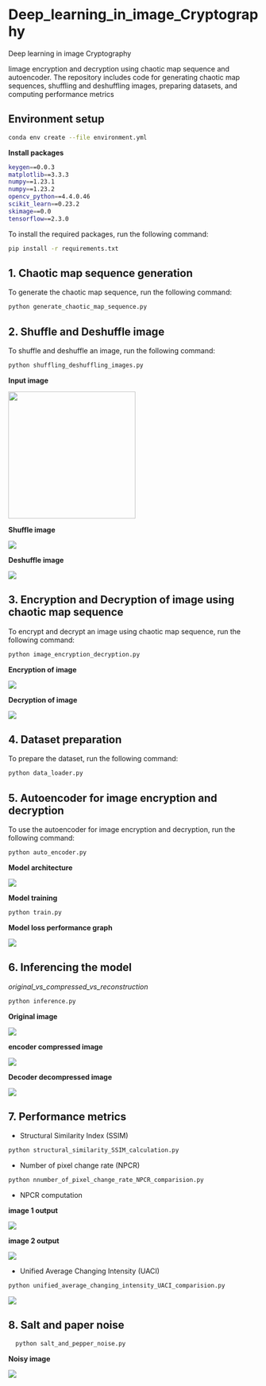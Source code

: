 # Deep_learning_in_image_Cryptography
Deep learning in image Cryptography

Iimage encryption and decryption using chaotic map sequence and autoencoder. The repository includes code for generating chaotic map sequences, shuffling and deshuffling images, preparing datasets, and computing performance metrics
## Environment setup
```bash
conda env create --file environment.yml
```
**Install packages**

```bash
keygen==0.0.3
matplotlib==3.3.3
numpy==1.23.1
numpy==1.23.2
opencv_python==4.4.0.46
scikit_learn==0.23.2
skimage==0.0
tensorflow==2.3.0
```

To install the required packages, run the following command:

```bash
pip install -r requirements.txt
```
## 1. Chaotic map sequence generation
To generate the chaotic map sequence, run the following command:
```bash
python generate_chaotic_map_sequence.py
```
## 2. Shuffle and Deshuffle image
To shuffle and deshuffle an image, run the following command:
```bash 
python shuffling_deshuffling_images.py
```
**Input image**

<img src="images/input_samples/lena_gray.gif" width="256" height="256">
<!-- ![](images/input_samples/lena_gray.gif) -->

**Shuffle image** 

![](images/shuffled_deshuffled_image/Lena_shuffled_image.png)

**Deshuffle image**

![](images/shuffled_deshuffled_image/Lena_deshuffled_image.png)

## 3. Encryption and Decryption of image using chaotic map sequence
To encrypt and decrypt an image using chaotic map sequence, run the following command:
```bash
python image_encryption_decryption.py
```
**Encryption of image**

![](images/encrypted_decrypted_images/Lena_encrypted_image.png)

**Decryption of image**

![](images/encrypted_decrypted_images/Lena_decrypted_image.png)

## 4. Dataset preparation 
To prepare the dataset, run the following command:
```bash
python data_loader.py
```

## 5. Autoencoder for image encryption and decryption
To use the autoencoder for image encryption and decryption, run the following command:
```bash
python auto_encoder.py
```

**Model architecture**

![](images/model_architecture_and_performances/autoencoder_architecture.png)


**Model training**
```bash
python train.py
```
**Model loss performance graph**

![](images/model_architecture_and_performances/loss_graph.png)

## 6. Inferencing the model

*original_vs_compressed_vs_reconstruction*

```bash
python inference.py
```
**Original image**

![](images/model_architecture_and_performances/original_image.png)

**encoder compressed image**

![](images/model_architecture_and_performances/compressed_encoded_image.png)

**Decoder decompressed image**

![](images/model_architecture_and_performances/decompressed_decoded_image.png)

## 7. Performance metrics

- Structural Similarity Index (SSIM)

```bash
python structural_similarity_SSIM_calculation.py
```
- Number of pixel change rate (NPCR)

```bash
python nnumber_of_pixel_change_rate_NPCR_comparision.py
```
- NPCR computation

**image 1 output**

![](images/NPCR_images/NPCR_difference_1_LENA.png)

**image 2 output**

![](images/NPCR_images/NPCR_difference_2_LENA.png)

- Unified Average Changing Intensity (UACI)

```bash
python unified_average_changing_intensity_UACI_comparision.py
```
![](images/UACI_images/UACI_difference_LENA.png)

## 8. Salt and paper noise
    
 ```bash
   python salt_and_pepper_noise.py
```

**Noisy image**

![](images/noisy_images/lena_noisy.png)